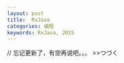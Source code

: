 ```yaml
---
layout: post
title:  RxJava
categories: 编程
keywords: RxJava, 2015
---
```

// 忘记更新了，有空再说吧。。。
\>\>つづく
